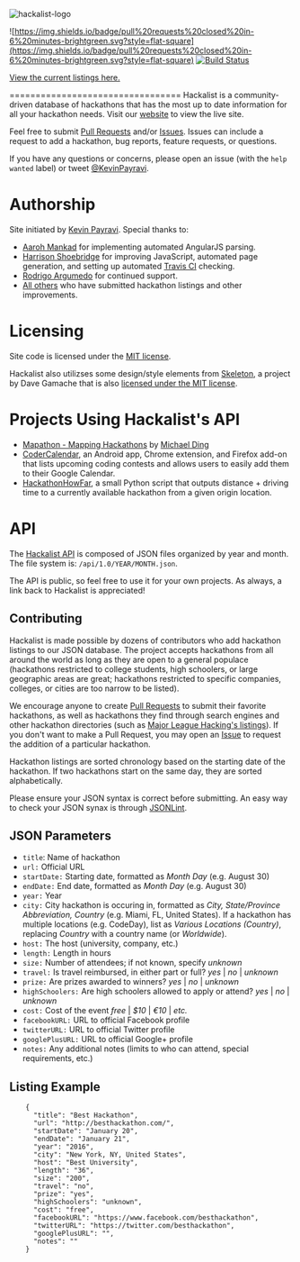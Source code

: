 ![hackalist-logo](images/logo.png)

![https://img.shields.io/badge/pull%20requests%20closed%20in-6%20minutes-brightgreen.svg?style=flat-square](https://img.shields.io/badge/pull%20requests%20closed%20in-6%20minutes-brightgreen.svg?style=flat-square) [![Build Status](https://travis-ci.org/Hackalist/Hackalist.github.io.svg?branch=master)](https://travis-ci.org/Hackalist/Hackalist.github.io)

[View the current listings here.](http://hackalist.org)

=================================
Hackalist is a community-driven database of hackathons that has the most up to date information for all your hackathon needs. Visit our [website](http://www.hackalist.org) to view the live site.

Feel free to submit [Pull Requests](http://github.com/Hackalist/Hackalist.github.io/pulls) and/or [Issues](http://github.com/Hackalist/Hackalist.github.io/issues). Issues can include a request to add a hackathon, bug reports, feature requests, or questions.

If you have any questions or concerns, please open an issue (with the `help wanted` label) or tweet [@KevinPayravi](http://twitter.com/KevinPayravi).

Authorship
=================================
Site initiated by [Kevin Payravi](http://www.kevinpayravi.com/). Special thanks to:
* [Aaroh Mankad](https://github.com/aarohmankad) for implementing automated AngularJS parsing.
* [Harrison Shoebridge](https://github.com/paked) for improving JavaScript, automated page generation, and setting up automated [Travis CI](https://travis-ci.org/) checking.
* [Rodrigo Argumedo](https://github.com/rodrigoargumedo) for continued support.
* [All others](https://github.com/Hackalist/Hackalist.github.io/graphs/contributors) who have submitted hackathon listings and other improvements.

Licensing
=================================
Site code is licensed under the [MIT license](https://github.com/Hackalist/Hackalist.github.io/blob/master/LICENSE).

Hackalist also utilizses some design/style elements from [Skeleton](http://getskeleton.com/), a project by Dave Gamache that is also [licensed under the MIT license](https://github.com/dhg/Skeleton/blob/master/LICENSE.md).

Projects Using Hackalist's API
=================================
* [Mapathon - Mapping Hackathons](http://mding5692.github.io/mapathon/prototype.html) by [Michael Ding](https://github.com/mding5692)
* [CoderCalendar](https://github.com/nishanthvijayan/CoderCalendar), an Android app, Chrome extension, and Firefox add-on that lists upcoming coding contests and allows users to easily add them to their Google Calendar.
* [HackathonHowFar](https://github.com/JoshuaRLi/HackathonHowFar), a small Python script that outputs distance + driving time to a currently available hackathon from a given origin location.

API
=================================
The [Hackalist API](https://github.com/Hackalist/Hackalist.github.io/tree/master/api/1.0) is composed of JSON files organized by year and month. The file system is: `/api/1.0/YEAR/MONTH.json`.

The API is public, so feel free to use it for your own projects. As always, a link back to Hackalist is appreciated!

## Contributing
Hackalist is made possible by dozens of contributors who add hackathon listings to our JSON database. The project accepts hackathons from all around the world as long as they are open to a general populace (hackathons restricted to college students, high schoolers, or large geographic areas are great; hackathons restricted to specific companies, colleges, or cities are too narrow to be listed).

We encourage anyone to create [Pull Requests](http://github.com/Hackalist/Hackalist.github.io/pulls) to submit their favorite hackathons, as well as hackathons they find through search engines and other hackathon directories (such as [Major League Hacking's listings](https://mlh.io/)). If you don't want to make a Pull Request, you may open an [Issue](https://github.com/Hackalist/Hackalist.github.io/issues) to request the addition of a particular hackathon.

Hackathon listings are sorted chronology based on the starting date of the hackathon. If two hackathons start on the same day, they are sorted alphabetically.

Please ensure your JSON syntax is correct before submitting. An easy way to check your JSON synax is through [JSONLint](http://jsonlint.com/).

## JSON Parameters
* `title`: Name of hackathon
* `url:` Official URL
* `startDate:` Starting date, formatted as *Month Day* (e.g. August 30)
* `endDate:` End date, formatted as *Month Day* (e.g. August 30)
* `year:` Year
* `city:` City hackathon is occuring in, formatted as *City, State/Province Abbreviation, Country* (e.g. Miami, FL, United States). If a hackathon has multiple locations (e.g. CodeDay), list as *Various Locations (Country)*, replacing *Country* with a country name (or *Worldwide*).
* `host:` The host (university, company, etc.)
* `length:` Length in hours
* `size:` Number of attendees; if not known, specify *unknown*
* `travel:` Is travel reimbursed, in either part or full? *yes* | *no* | *unknown*
* `prize:` Are prizes awarded to winners? *yes* | *no* | *unknown*
* `highSchoolers:` Are high schoolers allowed to apply or attend? *yes* | *no* | *unknown*
* `cost:` Cost of the event *free* | *$10* | *€10* | *etc.*
* `facebookURL:` URL to official Facebook profile
* `twitterURL:` URL to official Twitter profile
* `googlePlusURL:` URL to official Google+ profile
* `notes:` Any additional notes (limits to who can attend, special requirements, etc.)

## Listing Example
```
    {
      "title": "Best Hackathon",
      "url": "http://besthackathon.com/",
      "startDate": "January 20",
      "endDate": "January 21",
      "year": "2016",
      "city": "New York, NY, United States",
      "host": "Best University",
      "length": "36",
      "size": "200",
      "travel": "no",
      "prize": "yes",
      "highSchoolers": "unknown",
      "cost": "free",
      "facebookURL": "https://www.facebook.com/besthackathon",
      "twitterURL": "https://twitter.com/besthackathon",
      "googlePlusURL": "",
      "notes": ""
    }
```
